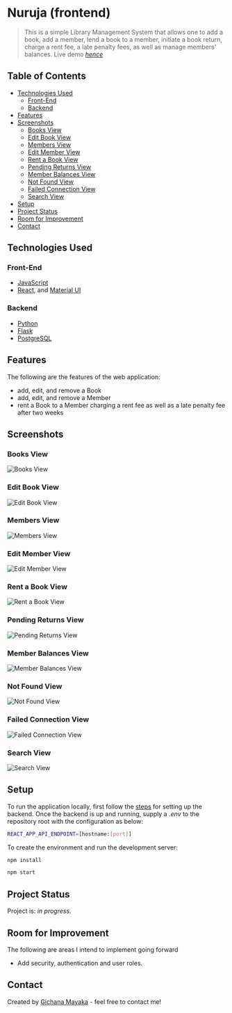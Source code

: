 # Nuruja (frontend)

> This is a simple Library Management System that allows one to add a book, add a member, lend a book to a member,
> initiate
> a book return, charge a rent fee, a late penalty fees, as well as manage members' balances.
> Live demo [_hence_](https://nuruja.vercel.app)

## Table of Contents

* [Technologies Used](#technologies-used)
    * [Front-End](#front-end)
    * [Backend](#backend)
* [Features](#features)
* [Screenshots](#screenshots)
    * [Books View](#books-view)
    * [Edit Book View](#edit-book-view)
    * [Members View](#members-view)
    * [Edit Member View](#edit-member-view)
    * [Rent a Book View](#rent-a-book-view)
    * [Pending Returns View](#pending-returns-view)
    * [Member Balances View](#member-balances-view)
    * [Not Found View](#not-found-view)
    * [Failed Connection View](#failed-connection-view)
    * [Search View](#search-view)
* [Setup](#setup)
* [Project Status](#project-status)
* [Room for Improvement](#room-for-improvement)
* [Contact](#contact)

## Technologies Used

### Front-End

- [JavaScript](https://en.wikipedia.org/wiki/JavaScript)
- [React](https://react.dev/), and [Material UI](https://mui.com/)

### Backend

- [Python](https://www.python.org/)
- [Flask](https://flask.palletsprojects.com/en/2.3.x/)
- [PostgreSQL](https://www.postgresql.org/)

## Features

The following are the features of the web application:

- add, edit, and remove a Book
- add, edit, and remove a Member
- rent a Book to a Member charging a rent fee as well as a late penalty fee after two weeks

## Screenshots

### Books View

![Books View](./docs/images/books-view.png)

### Edit Book View

![Edit Book View](./docs/images/edit-book-view.png)

### Members View

![Members View](./docs/images/members-view.png)

### Edit Member View

![Edit Member View](./docs/images/edit-member-view.png)

### Rent a Book View

![Rent a Book View](./docs/images/rent-book-view.png)

### Pending Returns View

![Pending Returns View](./docs/images/pending-returns-view.png)

### Member Balances View

![Member Balances View](./docs/images/member-balances-view.png)

### Not Found View

![Not Found View](./docs/images/not-found-view.png)

### Failed Connection View

![Failed Connection View](./docs/images/failed-connection-view.png)

### Search View

![Search View](./docs/images/search-view.png)

## Setup

To run the application locally, first follow the [steps](https://github.com/GichanaMayaka/nuruja/#readme) for setting up
the backend. Once the backend is up and running, supply a _.env_ to the repository root with the configuration as below:

```bash
REACT_APP_API_ENDPOINT=[hostname:[port]]
```

To create the environment and run the development server:

```bash
npm install

npm start
```

## Project Status

Project is: _in progress_.

## Room for Improvement

The following are areas I intend to implement going forward

- Add security, authentication and user roles.

## Contact

Created by [Gichana Mayaka](mailto://gichanamayaka@gmail.com) - feel free to contact me!
